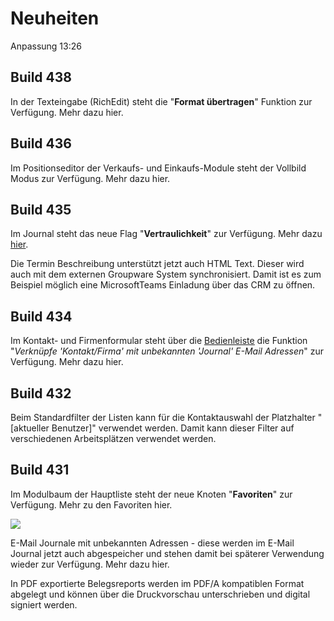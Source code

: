 # Neuheiten 

Anpassung 13:26
## Build 438
In der Texteingabe (RichEdit) steht die "**Format übertragen**" Funktion zur Verfügung.
Mehr dazu hier.

## Build 436
Im Positionseditor der Verkaufs- und Einkaufs-Module steht der Vollbild Modus zur Verfügung.
Mehr dazu hier.

## Build 435
Im Journal steht das neue Flag "**Vertraulichkeit**" zur Verfügung.
Mehr dazu <ins>[hier](JournalOptionen.md)</ins>.

Die Termin Beschreibung unterstützt jetzt auch HTML Text.
Dieser wird auch mit dem externen Groupware System synchronisiert.
Damit ist es zum Beispiel möglich eine MicrosoftTeams Einladung über das CRM zu öffnen.

## Build 434
Im Kontakt- und Firmenformular steht über die <ins>[Bedienleiste](GlossaryofTerms.md)</ins> die Funktion "*Verknüpfe 'Kontakt/Firma' mit unbekannten 'Journal' E-Mail Adressen*" zur Verfügung. Mehr dazu hier.

## Build 432
Beim Standardfilter der Listen kann für die Kontaktauswahl der Platzhalter "[aktueller Benutzer]" verwendet werden. Damit kann dieser Filter auf verschiedenen Arbeitsplätzen verwendet werden.

## Build 431
Im Modulbaum der Hauptliste steht der neue Knoten "**Favoriten**" zur Verfügung. Mehr zu den Favoriten hier.

![](https://i.imgur.com/kaxDcDb.png)

E-Mail Journale mit unbekannten Adressen - diese werden im E-Mail Journal jetzt auch abgespeicher und stehen damit bei späterer Verwendung wieder zur Verfügung. Mehr dazu hier.


In PDF exportierte Belegsreports werden im PDF/A kompatiblen Format abgelegt und können über die Druckvorschau unterschrieben und digital signiert werden.
